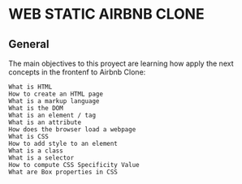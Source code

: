 # WEB STATIC AIRBNB CLONE 

## General
The main objectives to this proyect are learning how apply the next concepts in the frontenf to Airbnb Clone:

    What is HTML
    How to create an HTML page
    What is a markup language
    What is the DOM
    What is an element / tag
    What is an attribute
    How does the browser load a webpage
    What is CSS
    How to add style to an element
    What is a class
    What is a selector
    How to compute CSS Specificity Value
    What are Box properties in CSS
